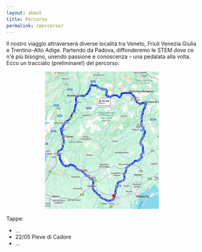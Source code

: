 ```yaml
---
layout: about
title: Percorso
permalink: /percorso/
---
```

Il nostro viaggio attraverserà diverse località tra Veneto, Friuli Venezia Giulia e Trentino-Alto Adige. Partendo da Padova, diffonderemo le STEM dove ce n'è più bisogno, unendo passione e conoscenza – una pedalata alla volta. Ecco un tracciato (preliminare!) del percorso:

<center>
  <img src="percorso.png" alt="Percorso" width="300">
</center>

Tappe: 
- ...
- 22/05 Pieve di Cadore
- ...
